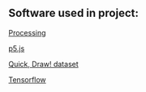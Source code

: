 Software used in project:
--------------------------

[Processing](https://processing.org/)

[p5.js](https://p5js.org/)

[Quick, Draw! dataset](https://quickdraw.withgoogle.com/data)

[Tensorflow](https://www.tensorflow.org/js/)
